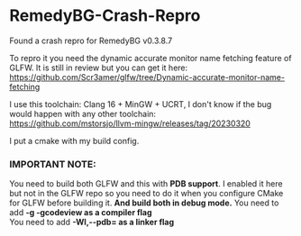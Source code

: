 # RemedyBG-Crash-Repro
Found a crash repro for RemedyBG  v0.3.8.7

To repro it you need the dynamic accurate monitor name fetching feature of GLFW. It is still in review but you can get it here:  
https://github.com/Scr3amer/glfw/tree/Dynamic-accurate-monitor-name-fetching

I use this toolchain: Clang 16 + MinGW + UCRT, I don't know if the bug would happen with any other toolchain:  
https://github.com/mstorsjo/llvm-mingw/releases/tag/20230320

I put a cmake with my build config.

### IMPORTANT NOTE:  
You need to build both GLFW and this with **PDB support**. I enabled it here but not in the GLFW repo so you need to do it when you configure CMake for GLFW before building it.
**And build both in debug mode.**
You need to add **-g -gcodeview as a compiler flag**  
You need to add **-Wl,--pdb= as a linker flag**
